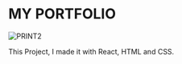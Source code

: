 # MY PORTFOLIO

![PRINT2](https://github.com/user-attachments/assets/bd32810d-76d9-4944-a92e-8e8242aad12c)

This Project, I made it with React, HTML and CSS.
